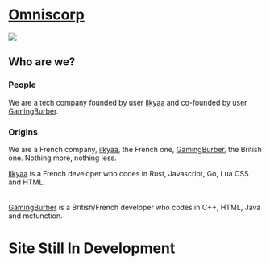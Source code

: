 # [Omniscorp](https://github.com/OmnisCorp)

![](https://tinyurl.com/omniscorplogo2022)

## Who are we?

### People

We are a tech company founded by user [ilkyaa](https://github.com/ilkyaa) and co-founded by user [GamingBurber](https://github.com/GamingBurber).

### Origins

We are a French company, [ilkyaa](https://github.com/ilkyaa), the French one, [GamingBurber](https://github.com/GamingBurber), the British one.
Nothing more, nothing less.

[ilkyaa](https://github.com/ilkyaa) is a French developer who codes in Rust, Javascript, Go, Lua CSS and HTML.

######

[GamingBurber](https://github.com/GamingBurber) is a British/French developer who codes in C++, HTML, Java and mcfunction.

# Site Still In Development
